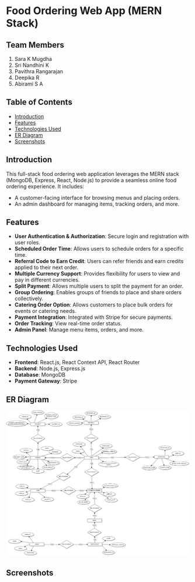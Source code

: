 # Food Ordering Web App (MERN Stack)

## Team Members
1. Sara K Mugdha
2. Sri Nandhini K 
3. Pavithra Rangarajan 
4. Deepika R
5. Abirami S A 

## Table of Contents
- [Introduction](#introduction)
- [Features](#features)
- [Technologies Used](#technologies-used)
- [ER Diagram](#er-diagram)
- [Screenshots](#screenshots)

## Introduction
This full-stack food ordering web application leverages the MERN stack (MongoDB, Express, React, Node.js) to provide a seamless online food ordering experience. It includes:
- A customer-facing interface for browsing menus and placing orders.
- An admin dashboard for managing items, tracking orders, and more.

## Features
- **User Authentication & Authorization**: Secure login and registration with user roles.
- **Scheduled Order Time**: Allows users to schedule orders for a specific time.
- **Referral Code to Earn Credit**: Users can refer friends and earn credits applied to their next order.
- **Multiple Currency Support**: Provides flexibility for users to view and pay in different currencies.
- **Split Payment**: Allows multiple users to split the payment for an order.
- **Group Ordering**: Enables groups of friends to place and share orders collectively.
- **Catering Order Option**: Allows customers to place bulk orders for events or catering needs.
- **Payment Integration**: Integrated with Stripe for secure payments.
- **Order Tracking**: View real-time order status.
- **Admin Panel**: Manage menu items, orders, and more.


## Technologies Used
- **Frontend**: React.js, React Context API, React Router
- **Backend**: Node.js, Express.js
- **Database**: MongoDB
- **Payment Gateway**: Stripe

## ER Diagram 
![ER DIAGRAM](/ER_Diagram.jpg)


## Screenshots

